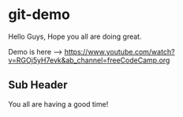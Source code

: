 # git-demo

Hello Guys, Hope you all are doing great.

Demo is here --> https://www.youtube.com/watch?v=RGOj5yH7evk&ab_channel=freeCodeCamp.org


## Sub Header

You all are having a good time!
